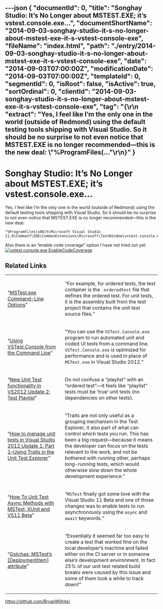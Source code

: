 ---json
{
  "documentId": 0,
  "title": "Songhay Studio: It’s No Longer about MSTEST.EXE; it’s vstest.console.exe…",
  "documentShortName": "2014-09-03-songhay-studio-it-s-no-longer-about-mstest-exe-it-s-vstest-console-exe",
  "fileName": "index.html",
  "path": "./entry/2014-09-03-songhay-studio-it-s-no-longer-about-mstest-exe-it-s-vstest-console-exe",
  "date": "2014-09-03T07:00:00Z",
  "modificationDate": "2014-09-03T07:00:00Z",
  "templateId": 0,
  "segmentId": 0,
  "isRoot": false,
  "isActive": true,
  "sortOrdinal": 0,
  "clientId": "2014-09-03-songhay-studio-it-s-no-longer-about-mstest-exe-it-s-vstest-console-exe",
  "tag": "{\r\n  \"extract\": \"Yes, I feel like I’m the only one in the world (outside of Redmond) using the default testing tools shipping with Visual Studio. So it should be no surprise to not even notice that MSTEST.EXE is no longer recommended—this is the new deal: \\\"%ProgramFiles(...\"\r\n}"
}
---

# Songhay Studio: It’s No Longer about MSTEST.EXE; it’s vstest.console.exe…

Yes, I feel like I’m the only one in the world (outside of Redmond) using the default testing tools shipping with Visual Studio. So it should be no surprise to not even notice that MSTEST.EXE is no longer recommended—this is the new deal:

```console
"%ProgramFiles(x86)%\Microsoft Visual Studio 11.0\Common7\IDE\CommonExtensions\Microsoft\TestWindow\vstest.console.exe"
```

Also there is an “enable code coverage” option I have not tried out yet:
[<img alt="vstest.console.exe EnableCodeCoverage" src="https://farm6.staticflickr.com/5580/15056654695_9b65db23d8_o_d.png">](https://www.flickr.com/photos/wilhite/15056654695/ "vstest.console.exe EnableCodeCoverage")

## Related Links

<table class="WordWalkingStickTable"><tr><td>

“[MSTest.exe Command-Line Options](http://msdn.microsoft.com/en-us/library/ms182489.aspx)”

</td><td>

“For example, for ordered tests, the test container is the `.orderedtest` file that defines the ordered test. For unit tests, it is the assembly built from the test project that contains the unit test source files.”

</td></tr><tr><td>

“[Using VSTest.Console from the Command Line](http://msdn.microsoft.com/en-us/library/jj155800(v=vs.110).aspx)”

</td><td>

“You can use the `VSTest.Console.exe` program to run automated unit and coded UI tests from a command line. `VSTest.Console.exe` is optimized for performance and is used in place of `MSTest.exe` in Visual Studio 2012.”

</td></tr><tr><td>

“[New Unit Test functionality in VS2012 Update 2: Test Playlist](http://www.codewrecks.com/blog/index.php/2013/03/14/new-unit-test-functionality-in-vs2012-update-2-test-playlist/)”

</td><td>

Do not confuse a “playlist” with an “ordered test”—it feels like “playlist” tests must be ‘true’ unit tests (no dependencies on other tests).

</td></tr><tr><td>

“[How to manage unit tests in Visual Studio 2012 Update 1: Part 1–Using Traits in the Unit Test Explorer](http://blogs.msdn.com/b/visualstudioalm/archive/2012/11/09/how-to-manage-unit-tests-in-visual-studio-2012-update-1-part-1-using-traits-in-the-unit-test-explorer.aspx)”

</td><td>

“Traits are not only useful as a grouping mechanism in the Test Explorer, it also part of what can control which tests you run. This has been a big request—because it means the developer can focus on the tests relevant to the work, and not be bothered with running other, perhaps long-running tests, which would otherwise slow down the whole development experience.”

</td></tr><tr><td>

“[How To Unit Test Async Methods with MSTest, XUnit and VS11 Beta](http://www.richard-banks.org/2012/03/how-to-unit-test-async-methods-with.html)”

</td><td>

“`MSTest` finally got some love with the Visual Studio 11 Beta and one of those changes was to enable tests to run asynchronously using the `async` and `await` keywords.”

</td></tr><tr><td>

“[Gotchas: MSTest’s [DeploymentItem] attribute](http://www.ademiller.com/blogs/tech/2007/10/gotchas-mstests-deploymentitem-attribute/)”

</td><td>

“Essentially it seemed far too easy to create a test that worked fine on the local developer’s machine and failed either on the CI server or in someone else’s development environment. In fact 25% of our unit test related build breaks were caused by this issue and some of them took a while to track down!”

</td></tr></table>

<https://github.com/BryanWilhite/>
